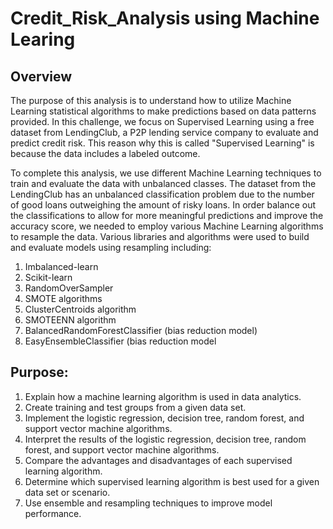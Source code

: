 # Credit_Risk_Analysis using Machine Learing

## Overview
The purpose of this analysis is to understand how to utilize Machine Learning statistical algorithms to make predictions based on data patterns provided. In this challenge, we focus on Supervised Learning using a free dataset from LendingClub, a P2P lending service company to evaluate and predict credit risk. This reason why this is called "Supervised Learning" is because the data includes a labeled outcome.

To complete this analysis, we use different Machine Learning techniques to train and evaluate the data with unbalanced classes. The dataset from the LendingClub has an unbalanced classification problem due to the number of good loans outweighing the amount of risky loans. In order balance out the classifications to allow for more meaningful predictions and improve the accuracy score, we needed to employ various Machine Learning algorithms to resample the data. Various libraries and algorithms were used to build and evaluate models using resampling including:
1. Imbalanced-learn
2. Scikit-learn
3. RandomOverSampler
4. SMOTE algorithms
5. ClusterCentroids algorithm
6. SMOTEENN algorithm
7. BalancedRandomForestClassifier (bias reduction model)
8. EasyEnsembleClassifier (bias reduction model

## Purpose: 
1. Explain how a machine learning algorithm is used in data analytics.
2. Create training and test groups from a given data set.
3. Implement the logistic regression, decision tree, random forest, and support vector machine algorithms.
4. Interpret the results of the logistic regression, decision tree, random forest, and support vector machine algorithms.
5. Compare the advantages and disadvantages of each supervised learning algorithm.
6. Determine which supervised learning algorithm is best used for a given data set or scenario.
7. Use ensemble and resampling techniques to improve model performance.




